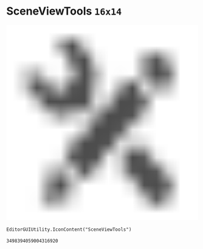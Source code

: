 # SceneViewTools `16x14`
<img src="/img/SceneViewTools.png" width=512 height=512>

``` CSharp
EditorGUIUtility.IconContent("SceneViewTools")
```
```
3498394059004316920
```
